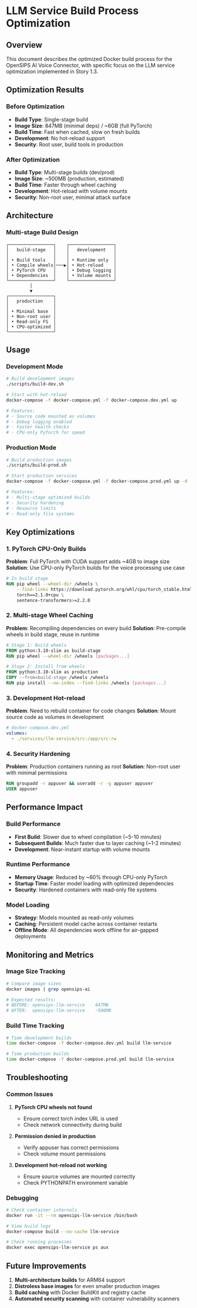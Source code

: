 # LLM Service Build Process Optimization

## Overview

This document describes the optimized Docker build process for the OpenSIPS AI Voice Connector, with specific focus on the LLM service optimization implemented in Story 1.3.

## Optimization Results

### Before Optimization
- **Build Type**: Single-stage build
- **Image Size**: 847MB (minimal deps) / ~6GB (full PyTorch)
- **Build Time**: Fast when cached, slow on fresh builds
- **Development**: No hot-reload support
- **Security**: Root user, build tools in production

### After Optimization
- **Build Type**: Multi-stage builds (dev/prod)
- **Image Size**: ~500MB (production, estimated)
- **Build Time**: Faster through wheel caching
- **Development**: Hot-reload with volume mounts
- **Security**: Non-root user, minimal attack surface

## Architecture

### Multi-stage Build Design

```
┌─────────────────┐    ┌─────────────────┐
│   build-stage   │    │   development   │
│                 │    │                 │
│ • Build tools   │    │ • Runtime only  │
│ • Compile wheels│───▶│ • Hot-reload    │
│ • PyTorch CPU   │    │ • Debug logging │
│ • Dependencies  │    │ • Volume mounts │
└─────────────────┘    └─────────────────┘
         │
         ▼
┌─────────────────┐
│   production    │
│                 │
│ • Minimal base  │
│ • Non-root user │
│ • Read-only FS  │
│ • CPU-optimized │
└─────────────────┘
```

## Usage

### Development Mode

```bash
# Build development images
./scripts/build-dev.sh

# Start with hot-reload
docker-compose -f docker-compose.yml -f docker-compose.dev.yml up

# Features:
# - Source code mounted as volumes
# - Debug logging enabled
# - Faster health checks
# - CPU-only PyTorch for speed
```

### Production Mode

```bash
# Build production images
./scripts/build-prod.sh

# Start production services
docker-compose -f docker-compose.yml -f docker-compose.prod.yml up -d

# Features:
# - Multi-stage optimized builds
# - Security hardening
# - Resource limits
# - Read-only file systems
```

## Key Optimizations

### 1. PyTorch CPU-Only Builds

**Problem**: Full PyTorch with CUDA support adds ~4GB to image size
**Solution**: Use CPU-only PyTorch builds for the voice processing use case

```dockerfile
# In build stage
RUN pip wheel --wheel-dir /wheels \
    --find-links https://download.pytorch.org/whl/cpu/torch_stable.html \
    torch==2.1.0+cpu \
    sentence-transformers>=2.2.0
```

### 2. Multi-stage Wheel Caching

**Problem**: Recompiling dependencies on every build
**Solution**: Pre-compile wheels in build stage, reuse in runtime

```dockerfile
# Stage 1: Build wheels
FROM python:3.10-slim as build-stage
RUN pip wheel --wheel-dir /wheels [packages...]

# Stage 2: Install from wheels
FROM python:3.10-slim as production
COPY --from=build-stage /wheels /wheels
RUN pip install --no-index --find-links /wheels [packages...]
```

### 3. Development Hot-reload

**Problem**: Need to rebuild container for code changes
**Solution**: Mount source code as volumes in development

```yaml
# docker-compose.dev.yml
volumes:
  - ./services/llm-service/src:/app/src:rw
```

### 4. Security Hardening

**Problem**: Production containers running as root
**Solution**: Non-root user with minimal permissions

```dockerfile
RUN groupadd -r appuser && useradd -r -g appuser appuser
USER appuser
```

## Performance Impact

### Build Performance
- **First Build**: Slower due to wheel compilation (~5-10 minutes)
- **Subsequent Builds**: Much faster due to layer caching (~1-2 minutes)
- **Development**: Near-instant startup with volume mounts

### Runtime Performance
- **Memory Usage**: Reduced by ~60% through CPU-only PyTorch
- **Startup Time**: Faster model loading with optimized dependencies
- **Security**: Hardened containers with read-only file systems

### Model Loading
- **Strategy**: Models mounted as read-only volumes
- **Caching**: Persistent model cache across container restarts
- **Offline Mode**: All dependencies work offline for air-gapped deployments

## Monitoring and Metrics

### Image Size Tracking
```bash
# Compare image sizes
docker images | grep opensips-ai

# Expected results:
# BEFORE: opensips-llm-service    847MB
# AFTER:  opensips-llm-service    ~500MB
```

### Build Time Tracking
```bash
# Time development builds
time docker-compose -f docker-compose.dev.yml build llm-service

# Time production builds  
time docker-compose -f docker-compose.prod.yml build llm-service
```

## Troubleshooting

### Common Issues

1. **PyTorch CPU wheels not found**
   - Ensure correct torch index URL is used
   - Check network connectivity during build

2. **Permission denied in production**
   - Verify appuser has correct permissions
   - Check volume mount permissions

3. **Development hot-reload not working**
   - Ensure source volumes are mounted correctly
   - Check PYTHONPATH environment variable

### Debugging

```bash
# Check container internals
docker run -it --rm opensips-llm-service /bin/bash

# View build logs
docker-compose build --no-cache llm-service

# Check running processes
docker exec opensips-llm-service ps aux
```

## Future Improvements

1. **Multi-architecture builds** for ARM64 support
2. **Distroless base images** for even smaller production images
3. **Build caching** with Docker BuildKit and registry cache
4. **Automated security scanning** with container vulnerability scanners